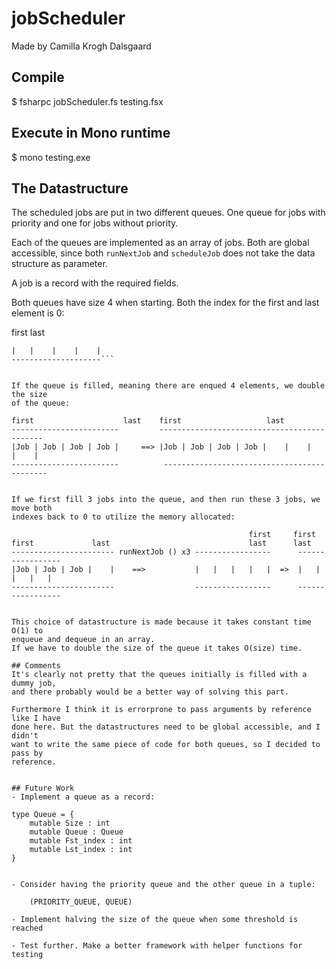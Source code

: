 # jobScheduler
Made by Camilla Krogh Dalsgaard

## Compile
$ fsharpc jobScheduler.fs testing.fsx

## Execute in Mono runtime
$ mono testing.exe


## The Datastructure
The scheduled jobs are put in two different queues. One queue for jobs with
priority and one for jobs without priority.

Each of the queues are implemented as an array of jobs. Both are global
accessible, since both `runNextJob` and `scheduleJob` does not take the data
structure as parameter.

A job is a record with the required fields.


Both queues have size 4 when starting. Both the index for the first and last
element is 0:

first
last
```--------------------
|   |    |    |    |
--------------------```


If the queue is filled, meaning there are enqued 4 elements, we double the size
of the queue:

first                    last    first                   last
------------------------         --------------------------------------------
|Job | Job | Job | Job |     ==> |Job | Job | Job | Job |    |    |    |    |
------------------------          --------------------------------------------


If we first fill 3 jobs into the queue, and then run these 3 jobs, we move both
indexes back to 0 to utilize the memory allocated:

                                                     first     first
first             last                               last      last
----------------------- runNextJob () x3 -----------------      -----------------
|Job | Job | Job |    |    ==>           |   |   |   |   |  =>  |   |   |   |   |
-----------------------                  -----------------      -----------------


This choice of datastructure is made because it takes constant time O(1) to
enqueue and dequeue in an array.
If we have to double the size of the queue it takes O(size) time.

## Comments
It's clearly not pretty that the queues initially is filled with a dummy job,
and there probably would be a better way of solving this part.

Furthermore I think it is errorprone to pass arguments by reference like I have
done here. But the datastructures need to be global accessible, and I didn't
want to write the same piece of code for both queues, so I decided to pass by
reference.


## Future Work
- Implement a queue as a record:

type Queue = {
    mutable Size : int
    mutable Queue : Queue
    mutable Fst_index : int
    mutable Lst_index : int
}


- Consider having the priority queue and the other queue in a tuple:

    (PRIORITY_QUEUE, QUEUE)

- Implement halving the size of the queue when some threshold is reached

- Test further. Make a better framework with helper functions for testing



